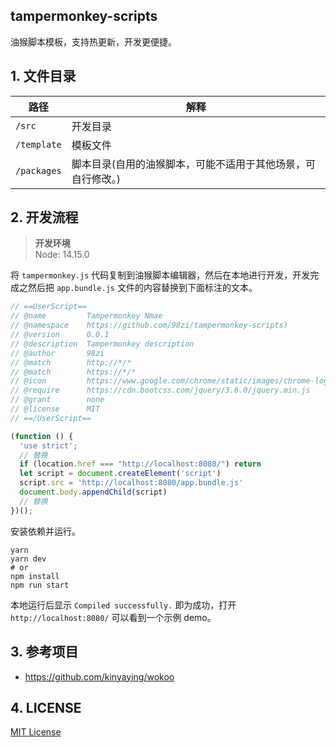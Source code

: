 ## tampermonkey-scripts

油猴脚本模板，支持热更新，开发更便捷。

## 1. 文件目录

| 路径        | 解释                                                         |
| ----------- | ------------------------------------------------------------ |
| `/src`      | 开发目录                                                     |
| `/template` | 模板文件                                                     |
| `/packages` | 脚本目录(自用的油猴脚本，可能不适用于其他场景，可自行修改。) |

## 2. 开发流程

> **开发环境**  
> Node: 14.15.0

将 `tampermonkey.js` 代码复制到油猴脚本编辑器，然后在本地进行开发，开发完成之然后把 `app.bundle.js` 文件的内容替换到下面标注的文本。

```js
// ==UserScript==
// @name         Tampermonkey Nmae
// @namespace    https://github.com/98zi/tampermonkey-scripts)
// @version      0.0.1
// @description  Tampermonkey description
// @author       98zi
// @match        http://*/*
// @match        https://*/*
// @icon         https://www.google.com/chrome/static/images/chrome-logo-m100.svg
// @require      https://cdn.bootcss.com/jquery/3.6.0/jquery.min.js
// @grant        none
// @license      MIT
// ==/UserScript==

(function () {
  'use strict';
  // 替换
  if (location.href === "http://localhost:8080/") return
  let script = document.createElement('script')
  script.src = 'http://localhost:8080/app.bundle.js'
  document.body.appendChild(script)
  // 替换
})();
```

安装依赖并运行。

```shell
yarn 
yarn dev 
# or
npm install
npm run start
```

本地运行后显示 `Compiled successfully.` 即为成功，打开 `http://localhost:8080/` 可以看到一个示例 demo。

## 3. 参考项目

- https://github.com/kinyaying/wokoo

## 4. LICENSE

[MIT License](./LICENSE)